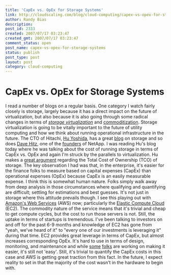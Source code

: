 ```yaml
---
title: 'CapEx vs. OpEx for Storage Systems'
link: http://cloudscaling.com/blog/cloud-computing/capex-vs-opex-for-storage-systems/
author: Randy Bias
description: 
post_id: 2333
created: 2007/07/17 03:23:47
created_gmt: 2007/07/17 03:23:47
comment_status: open
post_name: capex-vs-opex-for-storage-systems
status: publish
post_type: post
layout: post
category: cloud-computing
---
```


# CapEx vs. OpEx for Storage Systems

I read a number of blogs on a regular basis. One category I watch fairly closely is storage, largely because it has a direct impact on the future of virtualization, but also because it is also going through some radical changes in terms of _[storage virtualization](http://en.wikipedia.org/wiki/Storage_Virtualization)_ and [commoditization](http://www.techworld.com/storage/features/index.cfm?featureid=2744). Storage virtualization is going to be vitally important to the future of utility computing and how we think about running operational infrastructure in the future.  The CTO of Hitachi, [Hu Yoshida](http://www.hds.com/corporate/about-hds/executive-team/hubert-yoshida.html), has a great [blog](http://blogs.hds.com/hu/) on storage and so does [Dave Hitz](http://blogs.netapp.com/dave/), one of the [founders](http://investors.netapp.com/biodetail.cfm?BioID=1581) of NetApp. I was reading Hu's blog today where he was talking about the cost of running storage in terms of CapEx vs. OpEx and again I'm struck by the parallels to virtualization. Hu makes a [great argument](http://blogs.hds.com/hu/2007/07/opex_the_other_expense.html) regarding the Total Cost of Ownership (TCO) of storage. The key observation I had was that, in the enterprise, it's easier for the finance folks to measure based on capital expenses (CapEx) than operational expenses (OpEx) because CapEx is an easily measurable expense. I think this is somewhat human nature. Folks simply walk away from deep analysis in those circumstances where qualifying and quantifying are difficult; settling for estimations and best guesses. It's not just in storage where this attitude prevails though. I see this playing out with [Amazon's Web Services](http://www.amazonaws.com) (AWS) now; particularly the [Elastic Compute Cloud](http://ec2.amazonaws.com) (EC2). The commodity nature of the service means that it's trivial and cheap to get compute cycles, but the cost to run those servers is not. Still, the uptake in terms of startups is tremendous. I've been talking to investors on and off for the past 6-9 months and knowledge of EC2 has gone from "yeah, we've heard of it" to "every one of our investments is leveraging it" during that time. EC2 provides great leverage in terms of CapEx, but almost increases corresponding OpEx. It's hard to use in terms of design, monitoring, and maintenance and while [some](http://info.rightscale.com/) [folks](http://weoceo.weogeo.com/) are working on making it easier, it's still not 'easy'. Still, it's trivial to quantify the CapEx costs in this case and AWS is getting great traction from this fact. In the future, I expect reality to set in that the majority of the cost wasn't in the hardware to begin with.